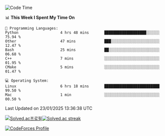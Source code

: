 
<!--START_SECTION:waka-->
![Code Time](http://img.shields.io/badge/Code%20Time-3%2C734%20hrs%2016%20mins-blue)

📊 **This Week I Spent My Time On** 

```text
💬 Programming Languages: 
Python                   4 hrs 48 mins       ███████████████████░░░░░░   75.94 % 
Other                    47 mins             ███░░░░░░░░░░░░░░░░░░░░░░   12.47 % 
Bash                     25 mins             ██░░░░░░░░░░░░░░░░░░░░░░░   06.68 % 
C++                      7 mins              ░░░░░░░░░░░░░░░░░░░░░░░░░   01.95 % 
CMake                    5 mins              ░░░░░░░░░░░░░░░░░░░░░░░░░   01.47 % 

💻 Operating System: 
Linux                    6 hrs 18 mins       █████████████████████████   99.50 % 
Mac                      1 min               ░░░░░░░░░░░░░░░░░░░░░░░░░   00.50 % 
```


 Last Updated on 23/01/2025 13:36:38 UTC
<!--END_SECTION:waka-->


[![Solved.ac프로필](http://mazassumnida.wtf/api/generate_badge?boj=hckim96)](https://solved.ac/hckim96)[![Solved.ac streak](http://mazandi.herokuapp.com/api?handle=hckim96&theme=dark)](https://solved.ac/hckim96)


[![CodeForces Profile](https://cf.leed.at?id=hckim96)](https://codeforces.com/profile/hckim96)

